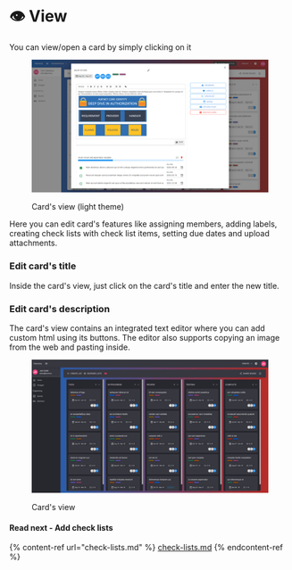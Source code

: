 # 👁 View

You can view/open a card by simply clicking on it

<figure><img src="../../../.gitbook/assets/harmony_view_card_14_light.png" alt=""><figcaption><p>Card's view (light theme)</p></figcaption></figure>

Here you can edit card's features like assigning members, adding labels, creating check lists with check list items, setting due dates and upload attachments.

### Edit card's title

Inside the card's view, just click on the card's title and enter the new title.

### Edit card's description

The card's view contains an integrated text editor where you can add custom html using its buttons. The editor also supports copying an image from the web and pasting inside.

<figure><img src="../../../.gitbook/assets/cards-view.gif" alt=""><figcaption><p>Card's view</p></figcaption></figure>

#### Read next - Add check lists

{% content-ref url="check-lists.md" %}
[check-lists.md](check-lists.md)
{% endcontent-ref %}
